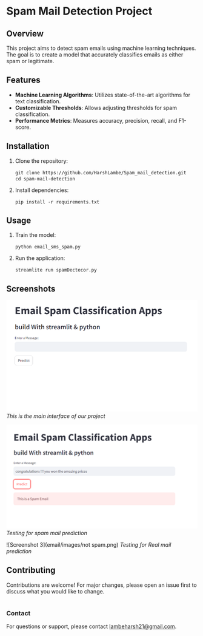 
# Spam Mail Detection Project


## Overview

This project aims to detect spam emails using machine learning techniques. The goal is to create a model that accurately classifies emails as either spam or legitimate.

## Features

- **Machine Learning Algorithms**: Utilizes state-of-the-art algorithms for text classification.
- **Customizable Thresholds**: Allows adjusting thresholds for spam classification.
- **Performance Metrics**: Measures accuracy, precision, recall, and F1-score.

## Installation

1. Clone the repository:
   ```
   git clone https://github.com/HarshLambe/Spam_mail_detection.git
   cd spam-mail-detection
   ```
   
2. Install dependencies:
   ```
   pip install -r requirements.txt
   ```

## Usage

1. Train the model:
   ```
   python email_sms_spam.py
   ```

2. Run the application:
   ```
   streamlite run spamDectecor.py
   ```

## Screenshots

![Screenshot 1](email/images/main.png) 
*This is the main interface of our project*

![Screenshot 2](email/images/spam.png) <!-- Replace 'screenshot2.png' with your screenshot -->
*Testing for spam mail prediction*

![Screenshot 3](email/images/not spam.png) <!-- Replace 'screenshot2.png' with your screenshot -->
*Testing for Real mail prediction*

## Contributing

Contributions are welcome! For major changes, please open an issue first to discuss what you would like to change.

#
### Contact

For questions or support, please contact [lambeharsh21@gmail.com](mailto:lambeharsh21@gmail.com).

